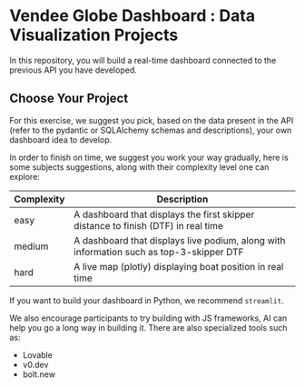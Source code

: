 # Vendee Globe Dashboard : Data Visualization Projects

In this repository, you will build a real-time dashboard connected to the previous API you have developed.

## Choose Your Project

For this exercise, we suggest you pick, based on the data present in the API (refer to the pydantic or SQLAlchemy schemas and descriptions), your own dashboard idea to develop.

In order to finish on time, we suggest you work your way gradually, here is some subjects suggestions, along with their complexity level one can explore:

| Complexity | Description |
| --- | --- |
| easy | A dashboard that displays the first skipper distance to finish (DTF) in real time |
| medium | A dashboard that displays live podium, along with information such as top-3-skipper DTF |
| hard | A live map (plotly) displaying boat position in real time |

If you want to build your dashboard in Python, we recommend `streamlit`.

We also encourage participants to try building with JS frameworks, AI can help you go a long way in building it.
There are also specialized tools such as:
- Lovable
- v0.dev
- bolt.new
